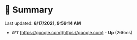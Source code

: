 # 📖 Summary
Last updated: **6/17/2021, 9:59:14 AM**

- `GET` [https://google.com](https://google.com) - **Up** (266ms)
